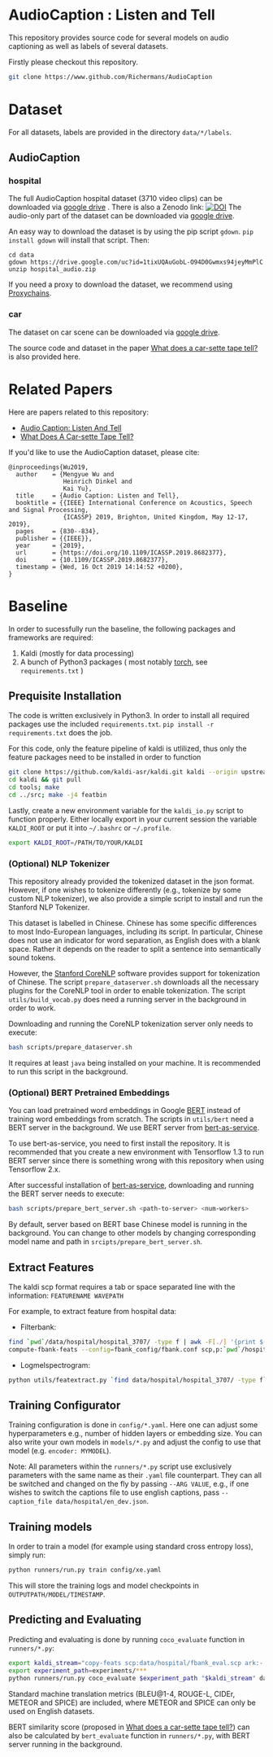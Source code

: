 # AudioCaption : Listen and Tell

This repository provides source code for several models on audio captioning as well as labels of several datasets.

Firstly please checkout this repository.

```bash
git clone https://www.github.com/Richermans/AudioCaption
```

# Dataset

For all datasets, labels are provided in the directory `data/*/labels`.

## AudioCaption

### hospital

The full AudioCaption hospital dataset (3710 video clips) can be downloaded via [google drive](https://drive.google.com/open?id=1_osRNYzRQf4siCHHKwudZQc6x0XPSAb9) .
There is also a Zenodo link: [![DOI](https://zenodo.org/badge/DOI/10.5281/zenodo.3715277.svg)](https://doi.org/10.5281/zenodo.3715277)
The audio-only part of the dataset can be downloaded via [google drive](https://drive.google.com/file/d/1tixUQAuGobL-O94D0Gwmxs94jeyMmPlC/view?usp=sharing).

An easy way to download the dataset is by using the pip script `gdown`. `pip install gdown` will install that script. Then:

```
cd data
gdown https://drive.google.com/uc?id=1tixUQAuGobL-O94D0Gwmxs94jeyMmPlC
unzip hospital_audio.zip
```

If you need a proxy to download the dataset, we recommend using [Proxychains](https://github.com/rofl0r/proxychains-ng).

### car

The dataset on car scene can be downloaded via [google drive](https://drive.google.com/file/d/1D1h4_orPBVOlLX9rrnxYBtObD3tpp43B/view?usp=sharing).

The source code and dataset in the paper [What does a car-sette tape tell?](http://arxiv.org/abs/1905.13448) is also provided here.

# Related Papers
Here are papers related to this repository:
* [Audio Caption: Listen And Tell](https://arxiv.org/abs/1902.09254)
* [What Does A Car-sette Tape Tell?](http://arxiv.org/abs/1905.13448)

If you'd like to use the AudioCaption dataset, please cite:
```
@inproceedings{Wu2019,
  author    = {Mengyue Wu and
               Heinrich Dinkel and
               Kai Yu},
  title     = {Audio Caption: Listen and Tell},
  booktitle = {{IEEE} International Conference on Acoustics, Speech and Signal Processing,
               {ICASSP} 2019, Brighton, United Kingdom, May 12-17, 2019},
  pages     = {830--834},
  publisher = {{IEEE}},
  year      = {2019},
  url       = {https://doi.org/10.1109/ICASSP.2019.8682377},
  doi       = {10.1109/ICASSP.2019.8682377},
  timestamp = {Wed, 16 Oct 2019 14:14:52 +0200},
}
```


# Baseline

In order to sucessfully run the baseline, the following packages and frameworks are required:

1. Kaldi (mostly for data processing)
2. A bunch of Python3 packages ( most notably [torch](https://pytorch.org/), see `requirements.txt` )

## Prequisite Installation

The code is written exclusively in Python3. In order to install all required packages use the included `requirements.txt`. `pip install -r requirements.txt` does the job.

For this code, only the feature pipeline of kaldi is utlilized, thus only the feature packages need to be installed in order to function

```bash
git clone https://github.com/kaldi-asr/kaldi.git kaldi --origin upstream
cd kaldi && git pull
cd tools; make
cd ../src; make -j4 featbin
```

Lastly, create a new environment variable for the `kaldi_io.py` script to function properly. Either locally export in your current session the variable `KALDI_ROOT` or put it into `~/.bashrc` or `~/.profile`.

```bash
export KALDI_ROOT=/PATH/TO/YOUR/KALDI
```

### (Optional) NLP Tokenizer

This repository already provided the tokenized dataset in the json format. However, if one wishes to tokenize differently (e.g., tokenize by some custom NLP tokenizer), we also provide a simple script to install and run the Stanford NLP Tokenizer.

This dataset is labelled in Chinese. Chinese has some specific differences to most Indo-European languages, including its script. In particular, Chinese does not use an indicator for word separation, as English does with a blank space. Rather it depends on the reader to split a sentence into semantically sound tokens.

However, the [Stanford CoreNLP](https://stanfordnlp.github.io/CoreNLP/) software provides support for tokenization of Chinese. The script `prepare_dataserver.sh` downloads all the necessary plugins for the CoreNLP tool in order to enable tokenization. The script `utils/build_vocab.py` does need a running server in the background in order to work.

Downloading and running the CoreNLP tokenization server only needs to execute:

```bash
bash scripts/prepare_dataserver.sh
```

It requires at least `java` being installed on your machine. It is recommended to run this script in the background.


### (Optional) BERT Pretrained Embeddings

You can load pretrained word embeddings in Google [BERT](https://github.com/google-research/bert#pre-trained-models) instead of training word embeddings from scratch. The scripts in `utils/bert` need a BERT server in the background. We use BERT server from [bert-as-service](https://github.com/hanxiao/bert-as-service).

To use bert-as-service, you need to first install the repository. It is recommended that you create a new environment with Tensorflow 1.3 to run BERT server since there is something wrong with this repository when using Tensorflow 2.x.

After successful installation of [bert-as-service](https://github.com/hanxiao/bert-as-service), downloading and running the BERT server needs to execute:

```bash
bash scripts/prepare_bert_server.sh <path-to-server> <num-workers>
```

By default, server based on BERT base Chinese model is running in the background. You can change to other models by changing corresponding model name and path in `srcipts/prepare_bert_server.sh`.


## Extract Features


The kaldi scp format requires a tab or space separated line with the information: `FEATURENAME WAVEPATH`

For example, to extract feature from hospital data:

* Filterbank:

```bash
find `pwd`/data/hospital/hospital_3707/ -type f | awk -F[./] '{print $(NF-1),$0}' > data/hospital/wav.scp
compute-fbank-feats --config=fbank_config/fbank.conf scp,p:`pwd`/hospital/wav.scp ark:- | copy-feats ark:- ark,scp:`pwd`/hospital/fbank.ark,`pwd`/hospital/fbank.scp
```

* Logmelspectrogram:

```bash
python utils/featextract.py `find data/hospital/hospital_3707/ -type f` data/hospital/logmel.ark mfcc -win_length 1764 -hop_length 882
```

## Training Configurator

Training configuration is done in `config/*.yaml`. Here one can adjust some hyperparameters e.g., number of hidden layers or embedding size. You can also write your own models in `models/*.py` and adjust the config to use that model (e.g. `encoder: MYMODEL`). 

Note: All parameters within the `runners/*.py` script use exclusively parameters with the same name as their `.yaml` file counterpart. They can all be switched and changed on the fly by passing `--ARG VALUE`, e.g., if one wishes to switch the captions file to use english captions, pass `--caption_file data/hospital/en_dev.json`.


## Training models

In order to train a model (for example using standard cross entropy loss), simply run:

```bash
python runners/run.py train config/xe.yaml
```

This will store the training logs and model checkpoints in `OUTPUTPATH/MODEL/TIMESTAMP`.

## Predicting and Evaluating

Predicting and evaluating is done by running `coco_evaluate` function in `runners/*.py`:

```bash
export kaldi_stream="copy-feats scp:data/hospital/fbank_eval.scp ark:- |"
export experiment_path=experiments/***
python runners/run.py coco_evaluate $experiment_path "$kaldi_stream" data/hospital/zh_eval.json
```

Standard machine translation metrics (BLEU@1-4, ROUGE-L, CIDEr, METEOR and SPICE) are included, where METEOR and SPICE can only be used on English datasets.

BERT similarity score (proposed in [What does a car-sette tape tell?](http://arxiv.org/abs/1905.13448)) can also be calculated by `bert_evaluate` function in `runners/*.py`, with BERT server running in the background.



